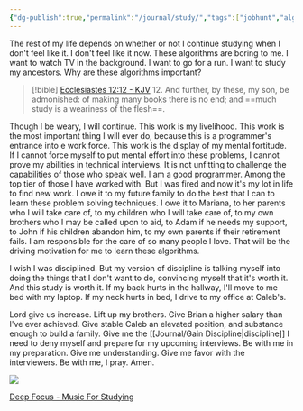 ```yaml
---
{"dg-publish":true,"permalink":"/journal/study/","tags":["jobhunt","algorithmtraining"],"created":"May 14, 2024, 1:37 PM"}
---
```



The rest of my life depends on whether or not I continue studying when I don't feel like it. I don't feel like it now. These algorithms are boring to me. I want to watch TV in the background. I want to go for a run. I want to study my ancestors. Why are these algorithms important?

> [!bible] [Ecclesiastes 12:12 - KJV](https://bible-api.com/Ecclesiastes+12:12?translation=kjv)
> 12. And further, by these, my son, be admonished: of making many books there is no end; and ==much study is a weariness of the flesh==.

Though I be weary, I will continue. This work is my livelihood. This work is the most important thing I will ever do, because this is a programmer's entrance into e work force. This work is the display of my mental fortitude. If I cannot force myself to put mental effort into these problems, I cannot prove my abilities in technical interviews. It is not unfitting to challenge the capabilities of those who speak well. I am a good programmer. Among the top tier of those I have worked with. But I was fired and now it's my lot in life to find new work. I owe it to my future family to do the best that I can to learn these problem solving techniques. I owe it to Mariana, to her parents who I will take care of, to my children who I will take care of, to my own brothers who I may be called upon to aid, to Adam if he needs my support, to John if his children abandon him, to my own parents if their retirement fails. I am responsible for the care of so many people I love. That will be the driving motivation for me to learn these algorithms.

I wish I was disciplined. But my version of discipline is talking myself into doing the things that I don't want to do, convincing myself that it's worth it. And this study is worth it. If my back hurts in the hallway, I'll move to me bed with my laptop. If my neck hurts in bed, I drive to my office at Caleb's.

Lord give us increase. Lift up my brothers. Give Brian a higher salary than I've ever achieved. Give stable Caleb an elevated position, and substance enough to build a family. Give me the [[Journal/Gain Discipline\|discipline]] I need to deny myself and prepare for my upcoming interviews. Be with me in my preparation. Give me understanding. Give me favor with the interviewers. Be with me, I pray. Amen.

![](https://i.imgur.com/0274ub1.jpeg)


[Deep Focus - Music For Studying](https://www.youtube.com/watch?v=3rmWJAQ0Na4)

